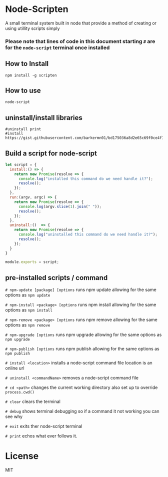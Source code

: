 ﻿# Node-Scripten
A small terminal system built in node that provide a method of creating or using utillity scripts simply 

### Please note that lines of code in this document starting `#` are for the `node-script` terminal once installed

## How to Install
```
npm install -g scripten
```

## How to use
```bash
node-script
```

## uninstall/install libraries
```node-script
#uninstall print
#install https://gist.githubusercontent.com/barkermn01/bd175036a8d2e65c69f0ce4f1b3120d1/raw/dfdb8ecf93252c84a539fadfe787b317e7eefa08/print.js
```

## Build a script for node-script
```javascript
let script = {
  install:() => {
    return new Promise(resolve => {
      console.log("installed this command do we need handle it?");
      resolve();
    });
  },
  run:(argv, argc) => {
    return new Promise(resolve => {
      console.log(argv.slice(1).join(" "));
      resolve();
    });
  },
  uninstall:()  => {
    return new Promise(resolve => {
      console.log("uninstalled this command do we need handle it?");
      resolve();
    });
  }
}

module.exports = script;
```

## pre-installed scripts / command

`# npm-update [package] [options` runs npm update allowing for the same options as `npm update`

`# npm-install <package> [options` runs npm install allowing for the same options as `npm install`

`# npm-remove <package> [options` runs npm remove allowing for the same options as `npm remove`

`# npm-upgrade [options` runs npm upgrade allowing for the same options as `npm upgrade`

`# npm-publish [options` runs npm publish allowing for the same options as `npm publish`

`# install <location>` installs a node-script command file location is an online url

`# uninstall <commandName>` removes a node-script command file

`# cd <path>` changes the current working directory also set up to override `process.cwd()`

`# clear` clears the terminal

`# debug` shows terminal debugging so if a command it not working you can see why

`# exit` exits ther node-script terminal

`# print` echos what ever follows it.

# License
MIT